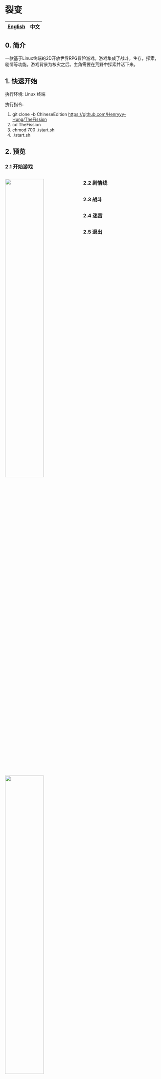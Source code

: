 # **裂变**

[English](https://github.com/Henryyy-Hung/HKU-COMP1340-TheFission#The-Fission)|中文|
--------------------------------------------------------|--------------------------------------------------------|

## **0. 简介**
  一款基于Linux终端的2D开放世界RPG冒险游戏。游戏集成了战斗，生存，探索，剧情等功能。游戏背景为核灾之后。主角需要在荒野中探索并活下来。

## **1. 快速开始**

  执行环境: Linux 终端
 
  执行指令: 
  1. git clone -b ChineseEdition https://github.com/Henryyy-Hung/TheFission
  2. cd TheFission
  3. chmod 700 ./start.sh
  4. ./start.sh
  
## **2. 预览**

### **2.1 开始游戏**
[<img align="left" width="50%" src="https://user-images.githubusercontent.com/78750074/222107706-f7cea06f-317b-429e-9929-c7b770457bb6.gif">](https://user-images.githubusercontent.com/78750074/222107706-f7cea06f-317b-429e-9929-c7b770457bb6.gif)
---

### **2.2 剧情线**
[<img align="left" width="50%" src="https://user-images.githubusercontent.com/78750074/222108243-3f25701c-97bd-4b86-a3f2-d7d4b5a4af37.gif">](https://user-images.githubusercontent.com/78750074/222108243-3f25701c-97bd-4b86-a3f2-d7d4b5a4af37.gif)
---

### **2.3 战斗**
[<img align="left" width="50%" src="https://user-images.githubusercontent.com/78750074/222108380-b2cc3bae-4d73-4f2c-b2d8-96149b3918a3.gif">](https://user-images.githubusercontent.com/78750074/222108380-b2cc3bae-4d73-4f2c-b2d8-96149b3918a3.gif)
---

### **2.4 迷宫**
[<img align="left" width="50%" src="https://user-images.githubusercontent.com/78750074/222108418-6564680f-9c1d-41db-9de2-6f7e73173206.gif">](https://user-images.githubusercontent.com/78750074/222108418-6564680f-9c1d-41db-9de2-6f7e73173206.gif)
---

### **2.5 退出**
[<img align="left" width="50%" src="https://user-images.githubusercontent.com/78750074/222108425-bf485170-8f44-4019-9b20-40c44f049db5.gif">](https://user-images.githubusercontent.com/78750074/222108425-bf485170-8f44-4019-9b20-40c44f049db5.gif)
---







